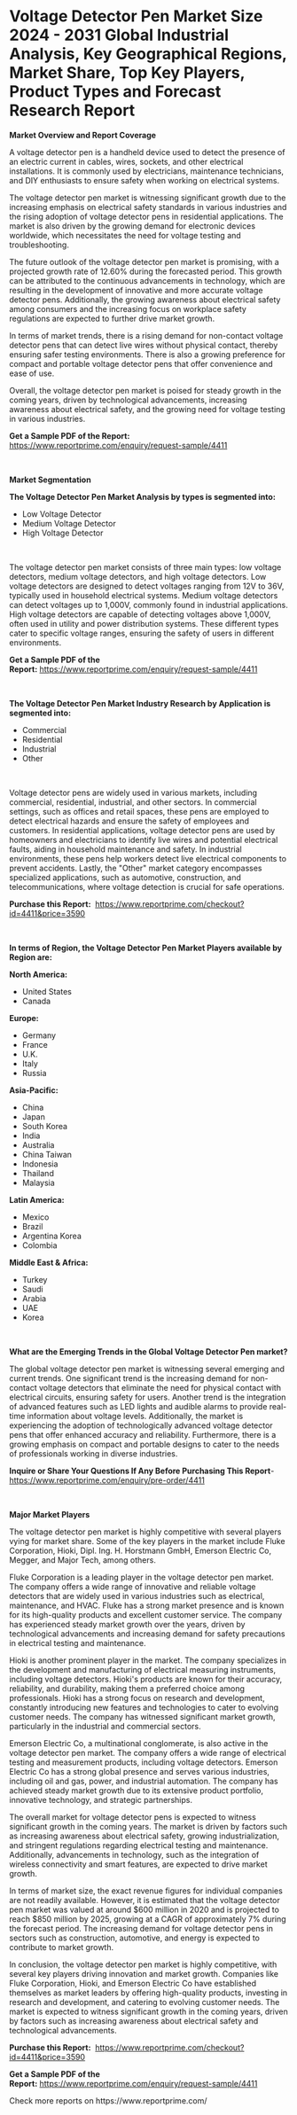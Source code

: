 <p><h1>Voltage Detector Pen Market Size 2024 - 2031 Global Industrial Analysis, Key Geographical Regions, Market Share, Top Key Players, Product Types and Forecast Research Report</h1></p><p><strong>Market Overview and Report Coverage</strong></p>
<p><p>A voltage detector pen is a handheld device used to detect the presence of an electric current in cables, wires, sockets, and other electrical installations. It is commonly used by electricians, maintenance technicians, and DIY enthusiasts to ensure safety when working on electrical systems.</p><p>The voltage detector pen market is witnessing significant growth due to the increasing emphasis on electrical safety standards in various industries and the rising adoption of voltage detector pens in residential applications. The market is also driven by the growing demand for electronic devices worldwide, which necessitates the need for voltage testing and troubleshooting.</p><p>The future outlook of the voltage detector pen market is promising, with a projected growth rate of 12.60% during the forecasted period. This growth can be attributed to the continuous advancements in technology, which are resulting in the development of innovative and more accurate voltage detector pens. Additionally, the growing awareness about electrical safety among consumers and the increasing focus on workplace safety regulations are expected to further drive market growth.</p><p>In terms of market trends, there is a rising demand for non-contact voltage detector pens that can detect live wires without physical contact, thereby ensuring safer testing environments. There is also a growing preference for compact and portable voltage detector pens that offer convenience and ease of use.</p><p>Overall, the voltage detector pen market is poised for steady growth in the coming years, driven by technological advancements, increasing awareness about electrical safety, and the growing need for voltage testing in various industries.</p></p>
<p><strong>Get a Sample PDF of the Report:</strong> <a href="https://www.reportprime.com/enquiry/request-sample/4411">https://www.reportprime.com/enquiry/request-sample/4411</a></p>
<p>&nbsp;</p>
<p><strong>Market Segmentation</strong></p>
<p><strong>The Voltage Detector Pen Market Analysis by types is segmented into:</strong></p>
<p><ul><li>Low Voltage Detector</li><li>Medium Voltage Detector</li><li>High Voltage Detector</li></ul></p>
<p>&nbsp;</p>
<p><p>The voltage detector pen market consists of three main types: low voltage detectors, medium voltage detectors, and high voltage detectors. Low voltage detectors are designed to detect voltages ranging from 12V to 36V, typically used in household electrical systems. Medium voltage detectors can detect voltages up to 1,000V, commonly found in industrial applications. High voltage detectors are capable of detecting voltages above 1,000V, often used in utility and power distribution systems. These different types cater to specific voltage ranges, ensuring the safety of users in different environments.</p></p>
<p><strong>Get a Sample PDF of the Report:</strong>&nbsp;<a href="https://www.reportprime.com/enquiry/request-sample/4411">https://www.reportprime.com/enquiry/request-sample/4411</a></p>
<p>&nbsp;</p>
<p><strong>The Voltage Detector Pen Market Industry Research by Application is segmented into:</strong></p>
<p><ul><li>Commercial</li><li>Residential</li><li>Industrial</li><li>Other</li></ul></p>
<p>&nbsp;</p>
<p><p>Voltage detector pens are widely used in various markets, including commercial, residential, industrial, and other sectors. In commercial settings, such as offices and retail spaces, these pens are employed to detect electrical hazards and ensure the safety of employees and customers. In residential applications, voltage detector pens are used by homeowners and electricians to identify live wires and potential electrical faults, aiding in household maintenance and safety. In industrial environments, these pens help workers detect live electrical components to prevent accidents. Lastly, the "Other" market category encompasses specialized applications, such as automotive, construction, and telecommunications, where voltage detection is crucial for safe operations.</p></p>
<p><strong>Purchase this Report:</strong>&nbsp; <a href="https://www.reportprime.com/checkout?id=4411&price=3590">https://www.reportprime.com/checkout?id=4411&price=3590</a></p>
<p>&nbsp;</p>
<p><strong>In terms of Region, the Voltage Detector Pen Market Players available by Region are:</strong></p>
<p>
    <p> <strong> North America: </strong>
        <ul>
            <li>United States</li>
            <li>Canada</li>
        </ul>
        </p> 
    <p> <strong> Europe: </strong>
        <ul>
            <li>Germany</li>
            <li>France</li>
            <li>U.K.</li>
            <li>Italy</li>
            <li>Russia</li>
        </ul>
        </p> 
    <p> <strong> Asia-Pacific: </strong>
        <ul>
            <li>China</li>
            <li>Japan</li>
            <li>South Korea</li>
            <li>India</li>
            <li>Australia</li>
            <li>China Taiwan</li>
            <li>Indonesia</li>
            <li>Thailand</li>
            <li>Malaysia</li>
        </ul>
        </p> 
    <p> <strong> Latin America: </strong>
        <ul>
            <li>Mexico</li>
            <li>Brazil</li>
            <li>Argentina Korea</li>
            <li>Colombia</li>
        </ul>
        </p> 
    <p> <strong> Middle East & Africa: </strong>
        <ul>
            <li>Turkey</li>
            <li>Saudi</li>
            <li>Arabia</li>
            <li>UAE</li>
            <li>Korea</li>
        </ul>
    </p>
    </p>
<p>&nbsp;</p>
<p><strong>What are the Emerging Trends in the Global Voltage Detector Pen market?</strong></p>
<p><p>The global voltage detector pen market is witnessing several emerging and current trends. One significant trend is the increasing demand for non-contact voltage detectors that eliminate the need for physical contact with electrical circuits, ensuring safety for users. Another trend is the integration of advanced features such as LED lights and audible alarms to provide real-time information about voltage levels. Additionally, the market is experiencing the adoption of technologically advanced voltage detector pens that offer enhanced accuracy and reliability. Furthermore, there is a growing emphasis on compact and portable designs to cater to the needs of professionals working in diverse industries.</p></p>
<p><strong>Inquire or Share Your Questions If Any Before Purchasing This Report</strong>- <a href="https://www.reportprime.com/enquiry/pre-order/4411">https://www.reportprime.com/enquiry/pre-order/4411</a></p>
<p>&nbsp;</p>
<p><strong>Major Market Players</strong></p>
<p><p>The voltage detector pen market is highly competitive with several players vying for market share. Some of the key players in the market include Fluke Corporation, Hioki, Dipl. Ing. H. Horstmann GmbH, Emerson Electric Co, Megger, and Major Tech, among others.</p><p>Fluke Corporation is a leading player in the voltage detector pen market. The company offers a wide range of innovative and reliable voltage detectors that are widely used in various industries such as electrical, maintenance, and HVAC. Fluke has a strong market presence and is known for its high-quality products and excellent customer service. The company has experienced steady market growth over the years, driven by technological advancements and increasing demand for safety precautions in electrical testing and maintenance.</p><p>Hioki is another prominent player in the market. The company specializes in the development and manufacturing of electrical measuring instruments, including voltage detectors. Hioki's products are known for their accuracy, reliability, and durability, making them a preferred choice among professionals. Hioki has a strong focus on research and development, constantly introducing new features and technologies to cater to evolving customer needs. The company has witnessed significant market growth, particularly in the industrial and commercial sectors.</p><p>Emerson Electric Co, a multinational conglomerate, is also active in the voltage detector pen market. The company offers a wide range of electrical testing and measurement products, including voltage detectors. Emerson Electric Co has a strong global presence and serves various industries, including oil and gas, power, and industrial automation. The company has achieved steady market growth due to its extensive product portfolio, innovative technology, and strategic partnerships.</p><p>The overall market for voltage detector pens is expected to witness significant growth in the coming years. The market is driven by factors such as increasing awareness about electrical safety, growing industrialization, and stringent regulations regarding electrical testing and maintenance. Additionally, advancements in technology, such as the integration of wireless connectivity and smart features, are expected to drive market growth.</p><p>In terms of market size, the exact revenue figures for individual companies are not readily available. However, it is estimated that the voltage detector pen market was valued at around $600 million in 2020 and is projected to reach $850 million by 2025, growing at a CAGR of approximately 7% during the forecast period. The increasing demand for voltage detector pens in sectors such as construction, automotive, and energy is expected to contribute to market growth.</p><p>In conclusion, the voltage detector pen market is highly competitive, with several key players driving innovation and market growth. Companies like Fluke Corporation, Hioki, and Emerson Electric Co have established themselves as market leaders by offering high-quality products, investing in research and development, and catering to evolving customer needs. The market is expected to witness significant growth in the coming years, driven by factors such as increasing awareness about electrical safety and technological advancements.</p></p>
<p><strong>Purchase this Report:</strong>&nbsp;&nbsp;<a href="https://www.reportprime.com/checkout?id=4411&price=3590">https://www.reportprime.com/checkout?id=4411&price=3590</a></p>
<p></p>
<p><strong>Get a Sample PDF of the Report:</strong>&nbsp;<a href="https://www.reportprime.com/enquiry/request-sample/4411">https://www.reportprime.com/enquiry/request-sample/4411</a></p>
<p>Check more reports on https://www.reportprime.com/</p>